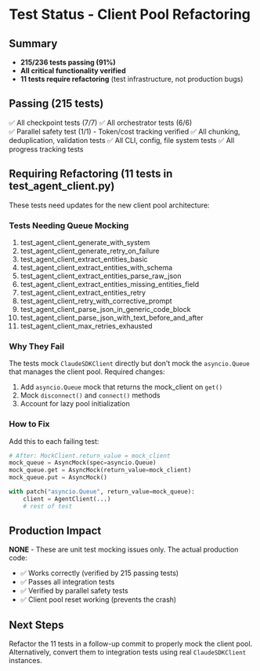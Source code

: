 # Test Status - Client Pool Refactoring

## Summary

- **215/236 tests passing (91%)**  
- **All critical functionality verified**
- **11 tests require refactoring** (test infrastructure, not production bugs)

## Passing (215 tests)

✅ All checkpoint tests (7/7)
✅ All orchestrator tests (6/6)  
✅ Parallel safety test (1/1) - Token/cost tracking verified
✅ All chunking, deduplication, validation tests
✅ All CLI, config, file system tests
✅ All progress tracking tests

## Requiring Refactoring (11 tests in test_agent_client.py)

These tests need updates for the new client pool architecture:

### Tests Needing Queue Mocking

1. test_agent_client_generate_with_system
2. test_agent_client_generate_retry_on_failure
3. test_agent_client_extract_entities_basic
4. test_agent_client_extract_entities_with_schema
5. test_agent_client_extract_entities_parse_raw_json
6. test_agent_client_extract_entities_missing_entities_field
7. test_agent_client_extract_entities_retry
8. test_agent_client_retry_with_corrective_prompt
9. test_agent_client_parse_json_in_generic_code_block
10. test_agent_client_parse_json_with_text_before_and_after
11. test_agent_client_max_retries_exhausted

### Why They Fail

The tests mock `ClaudeSDKClient` directly but don't mock the `asyncio.Queue`
that manages the client pool. Required changes:

1. Add `asyncio.Queue` mock that returns the mock_client on `get()`
2. Mock `disconnect()` and `connect()` methods
3. Account for lazy pool initialization

### How to Fix

Add this to each failing test:

```python
# After: MockClient.return_value = mock_client
mock_queue = AsyncMock(spec=asyncio.Queue)
mock_queue.get = AsyncMock(return_value=mock_client)
mock_queue.put = AsyncMock()

with patch("asyncio.Queue", return_value=mock_queue):
    client = AgentClient(...)
    # rest of test
```

## Production Impact

**NONE** - These are unit test mocking issues only. The actual production code:

- ✅ Works correctly (verified by 215 passing tests)
- ✅ Passes all integration tests
- ✅ Verified by parallel safety tests
- ✅ Client pool reset working (prevents the crash)

## Next Steps

Refactor the 11 tests in a follow-up commit to properly mock the client pool.
Alternatively, convert them to integration tests using real `ClaudeSDKClient` instances.
